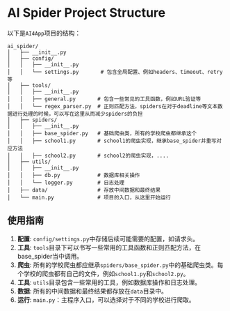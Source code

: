 # AI Spider Project Structure

以下是`AI4App`项目的结构：

```
ai_spider/
│   ├── __init__.py
│   ├── config/
│   │   ├── __init__.py
│   │   └── settings.py       # 包含全局配置、例如headers、timeout、retry等
│   ├── tools/
│   │   ├── __init__.py
│   │   ├── general.py       # 包含一些常见的工具函数，例如URL验证等
│   │   └── regex_parser.py  # 正则匹配方法，spiders在对于deadline等文本数据进行处理的时候，可以写在这里从而减少spiders的负担
│   ├── spiders/
│   │   ├── __init__.py
│   │   ├── base_spider.py   # 基础爬虫类，所有的学校爬虫都继承这个
│   │   ├── school1.py       # school1的爬虫实现，继承base_spider并重写对应方法
│   │   ├── school2.py       # school2的爬虫实现，....
│   ├── utils/
│   │   ├── __init__.py
│   │   ├── db.py            # 数据库相关操作
│   │   └── logger.py        # 日志处理
│   ├── data/                # 存放中间数据和最终结果
│   └── main.py              # 项目的入口，从这里开始运行
```

## 使用指南

1. **配置**: `config/settings.py`中存储后续可能需要的配置，如请求头。
2. **工具**: `tools`目录下可以书写一些常用的工具函数和正则匹配方法，在base_spider当中调用。
3. **爬虫**: 所有的学校爬虫都应继承`spiders/base_spider.py`中的基础爬虫类。每个学校的爬虫都有自己的文件，例如`school1.py`和`school2.py`。
4. **工具**: `utils`目录包含一些常用的工具，例如数据库操作和日志处理。
5. **数据**: 所有的中间数据和最终结果都存放在`data`目录中。
6. **运行**: `main.py`：主程序入口，可以选择对于不同的学校进行爬取。

